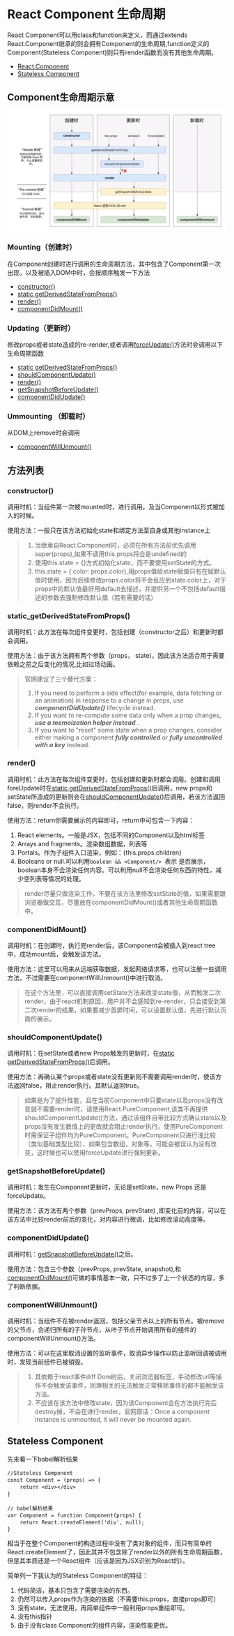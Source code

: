 # React Component 生命周期

React Component可以用class和function来定义，而通过extends React.Component继承的则会拥有Component的生命周期,function定义的Component(Stateless Component)则只有render函数而没有其他生命周期。

* [React.Component](#Component生命周期示意)
* [Stateless Component](#StatelessComponent)

## Component生命周期示意
![完整生命周期](2019_01_31_react_component_lifecycle/image1.png)

### Mounting（创建时）
在Component创建时进行调用的生命周期方法，其中包含了Component第一次出现，以及被插入DOM中时，会按顺序触发一下方法

* [constructor()](#constructor)
* [static getDerivedStateFromProps()](#static_getDerivedStateFromProps)
* [render()](#render)
* [componentDidMount()](#componentDidMount)

### Updating（更新时）
修改props或者state造成的re-render,或者调用[forceUpdate()](#forceUpdate)方法时会调用以下生命周期函数
* [static getDerivedStateFromProps()](#static_getDerivedStateFromProps)
* [shouldComponentUpdate()](#shouldComponentUpdate)
* [render()](#render)
* [getSnapshotBeforeUpdate()](#getSnapshotBeforeUpdate)
* [componentDidUpdate()](#componentDidUpdate)

### Ummounting （卸载时）
从DOM上remove时会调用
* [componentWillUnmount()](#componentWillUnmount)

## 方法列表

### constructor()
调用时机：当组件第一次被mounted时，进行调用。及当Component以<Component />形式被加入的时候。

使用方法：一般只在该方法初始化state和绑定方法至自身或其他instance上

> 1. 当继承自React.Component时，必须在所有方法前优先调用super(props),如果不调用this.props将会是undefined的
> 2. 使用this.state = {}方式初始化state，而不要使用setState的方式。
> 3. this.state = { color: props.color},用props值给state赋值只有在赋默认值时使用，因为后续修改props.color将不会反应到state.color上，对于props中的默认值最好用default去描述，并提供另一个不包括default描述的参数去强制修改默认值（若有需要的话）

### static_getDerivedStateFromProps()
调用时机：此方法在每次组件变更时，包括创建（constructor之后）和更新时都会调用。

使用方法：由于该方法拥有两个参数（props， state)，因此该方法适合用于需要依赖之前之后变化的情况,比如过场动画。

> 官网建议了三个替代方案：
> 1. If you need to perform a side effect(for example, data fetching or an animation) in response to a change in props, use   _**componentDidUpdate()**_   lifecycle instead.
> 2. If you want to re-compute some data only when a prop changes,   _**use a memoization helper instead**_  . 
> 3. If you want to "reset" some state when a prop changes, consider either making a component  **_fully controlled_**  or  **_fully uncontrolled with a key_**  instead.

### render()
调用时机：此方法在每次组件变更时，包括创建和更新时都会调用。创建和调用foreUpdate时在[static getDerivedStateFromProps()](#static_getDerivedStateFromProps)后调用，new props和setState所造成的更新则会在[shouldComponentUpdate()](#shouldComponentUpdate)后调用，若该方法返回false，则render不会执行。

使用方法：return你需要展示的内容即可，return中可包含一下内容：
1. React elements。一般是JSX，包括不同的Component以及html标签
2. Arrays and fragments。渲染数组数据，列表等
3. Portals。作为子组件入口渲染，例如：{this.props.children}
4. Booleans or null.可以利用```boolean && <Component/> ```表示<Component /> 是否展示，boolean本身不会渲染任何内容。可以利用null不会渲染任何东西的特性，减少空列表等情况的处理。

> render尽量只做渲染工作，不要在该方法里修改setState的值，如果需要跟浏览器做交互，尽量放在componentDidMount()或者其他生命周期函数中。

### componentDidMount()
调用时机：在创建时，执行完render后，该Component会被插入到react tree中，成功mount后，会触发该方法。

使用方法：这里可以用来从远端获取数据，发起网络请求等，也可以注册一些调用方法，不过需要在componentWillUnmount()中进行取消。

> 在这个方法里，可以直接调用setState方法来改变state值，从而触发二次render，由于react机制原因，用户并不会感知到re-render，只会接受到第二次render的结果，如果要减少首屏时间，可以设置默认值，先进行默认页面的展示。

### shouldComponentUpdate()
调用时机：在setState或者new Props触发的更新时，在[static getDerivedStateFromProps()](#static_getDerivedStateFromProps)后调用。

使用方法：再确认某个props或者state没有更新则不需要调用render时，使该方法返回false，阻止render执行。其默认返回true。

> 如果是为了提升性能，且在当前Component中只要state以及props没有改变就不需要render时，请使用React.PureComponent,该类不再提供shouldComponentUpdate()方法，通过该组件自带比较方式确认state以及props没有发生数值上的更改就会阻止render执行。使用PureComponent时需保证子组件均为PureComponent。PureComponent只进行浅比较（类似基础类型比较），如果包含数组，对象等，可能会被误认为没有改变，这时候也可以使用forceUpdate进行强制更新。

### getSnapshotBeforeUpdate()
调用时机：发生在Component更新时，无论是setState，new Props 还是forceUpdate。

使用方法：该方法有两个参数（prevProps, prevState) ,即变化前的内容，可以在该方法中比较render前后的变化，对内容进行微调，比如修改滚动高度等。

### componentDidUpdate()
调用时机：[getSnapshotBeforeUpdate()](#getSnapshotBeforeUpdate)之后。

使用方法：包含三个参数（prevProps, prevState, snapshot),和[componentDidMount()](#componentDidMount)可做的事情基本一致，只不过多了上一个状态的内容，多了判断依据。

### componentWillUnmount()
调用时机：当组件不在被render返回，包括父亲节点以上的所有节点。被remove的父节点，会递归所有的子孙节点，从叶子节点开始调用所有的组件的componentWillUnmount()方法。

使用方法：可以在这里取消设置的监听事件，取消异步操作以防止监听回调被调用时，发现当前组件已被销毁。

> 1. 其依赖于react事件diff Dom树后，关闭浏览器标签，手动修改url等操作不会触发该事件，同理相关的无法触发正常移除事件的都不能触发该方法。
> 2. 不应该在该方法中修改state，因为该Component会在方法执行完后destroy掉，不会在进行render。官网原话：Once a component instance is unmounted, it will never be mounted again.


## Stateless Component
先来看一下babel解析结果
```
//Stateless Component
const Component = (props) => {
    return <div></div>
}

// babel解析结果
var Component = function Component(props) {
    return React.createElement('div', null);
}
```
相当于在整个Component的构造过程中没有了类对象的组件，而只有简单的React.createElement了，因此其并不包含除了render以外的所有生命周期函数，但是其本质还是一个React组件（应该是因为JSX识别为React的）。

简单列一下我认为的Stateless Component的特征：
1. 代码简洁，基本只包含了需要渲染的东西。
2. 仍然可以传入props作为渲染的依据（不需要this.props，直接props即可）
3. 没有state，无法使用，再简单组件中一般利用props重绘即可。
4. 没有this指针
5. 由于没有class Component的组件内容，渲染性能更优。

